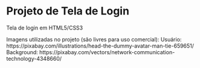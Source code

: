 # Projeto de Tela de Login
Tela de login em HTML5/CSS3

<P ALIGN="LEFT">Imagens utilizadas no projeto (são livres para uso comercial):
Usuário: https://pixabay.com/illustrations/head-the-dummy-avatar-man-tie-659651/
Background: https://pixabay.com/vectors/network-communication-technology-4348660/
</P>
